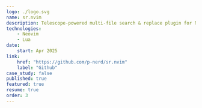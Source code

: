 ```yaml
---
logo: ./logo.svg
name: sr.nvim
description: Telescope-powered multi-file search & replace plugin for Neovim.
technologies:
    - Neovim
    - Lua
date:
    start: Apr 2025
link:
    href: "https://github.com/p-nerd/sr.nvim"
    label: "Github"
case_study: false
published: true
featured: true
resume: true
order: 3
---
```

